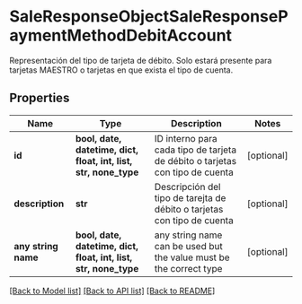 # SaleResponseObjectSaleResponsePaymentMethodDebitAccount

Representación del tipo de tarjeta de débito. Solo estará presente para tarjetas MAESTRO o tarjetas en que exista el tipo de cuenta.

## Properties
Name | Type | Description | Notes
------------ | ------------- | ------------- | -------------
**id** | **bool, date, datetime, dict, float, int, list, str, none_type** | ID interno para cada tipo de tarjeta de débito o tarjetas con tipo de cuenta | [optional] 
**description** | **str** | Descripción del tipo de tarejta de débito o tarjetas con tipo de cuenta | [optional] 
**any string name** | **bool, date, datetime, dict, float, int, list, str, none_type** | any string name can be used but the value must be the correct type | [optional]

[[Back to Model list]](../README.md#documentation-for-models) [[Back to API list]](../README.md#documentation-for-api-endpoints) [[Back to README]](../README.md)


